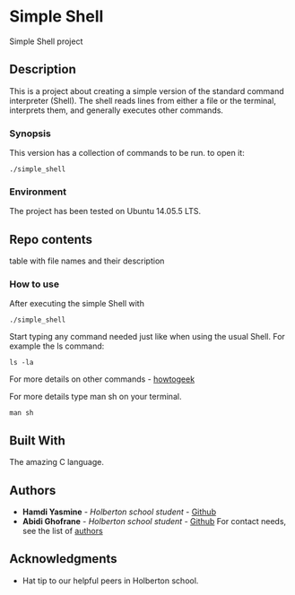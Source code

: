 <!-- simple shell project:
a project about creating a simple version of bash; the standard command interpreter for the system. -->

# Simple Shell

Simple Shell project

## Description

This is a project about creating a simple version of the standard command interpreter (Shell).
The shell reads lines from either a file or the terminal, interprets them, and generally executes other commands.

### Synopsis

This version has a collection of commands to be run.
to open it:

```
./simple_shell
```

### Environment

The project has been tested on Ubuntu 14.05.5 LTS.

## Repo contents

table with file names and their description

### How to use

After executing the simple Shell with

```
./simple_shell
```
Start typing any command needed just like when using the usual Shell. For example the ls command:

```
ls -la
```
For more details on other commands - [howtogeek](https://www.howtogeek.com/412055/37-important-linux-commands-you-should-know/)

For more details type man sh on your terminal.
```
man sh
```

## Built With

The amazing C language.

## Authors

* **Hamdi Yasmine** - *Holberton school student* - [Github](https://github.com/yasmineholb)
* **Abidi Ghofrane** - *Holberton school student* - [Github](https://github.com/anaruzz)
For contact needs, see the list of [authors](https://github.com/anaruzz/simple_shell/blob/master/AUTHORS)



## Acknowledgments

* Hat tip to our helpful peers in Holberton school.
